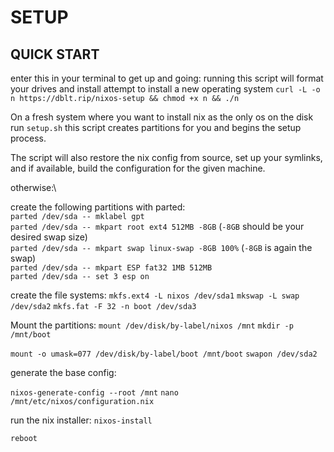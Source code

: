 # SETUP

## QUICK START
enter this in your terminal to get up and going: running this script will format your drives and install attempt to install a new operating system
`curl -L -o n https://dblt.rip/nixos-setup && chmod +x n && ./n` 


On a fresh system where you want to install nix as the only os on the disk run `setup.sh` this script creates partitions for you and begins the setup process.

The script will also restore the nix config from source, set up your symlinks,
and if available, build the configuration for the given machine.

otherwise:\

create the following partitions with parted:\
`parted /dev/sda -- mklabel gpt`\
`parted /dev/sda -- mkpart root ext4 512MB -8GB` (`-8GB` should be your desired swap size)\
`parted /dev/sda -- mkpart swap linux-swap -8GB 100%` (`-8GB` is again the swap)\
`parted /dev/sda -- mkpart ESP fat32 1MB 512MB`\
`parted /dev/sda -- set 3 esp on`

create the file systems:
`mkfs.ext4 -L nixos /dev/sda1`
`mkswap -L swap /dev/sda2`
`mkfs.fat -F 32 -n boot /dev/sda3`

Mount the partitions:
`mount /dev/disk/by-label/nixos /mnt`
`mkdir -p /mnt/boot`

`mount -o umask=077 /dev/disk/by-label/boot /mnt/boot`
`swapon /dev/sda2`

generate the base config:

`nixos-generate-config --root /mnt`
`nano /mnt/etc/nixos/configuration.nix`

run the nix installer:
`nixos-install`

`reboot`
